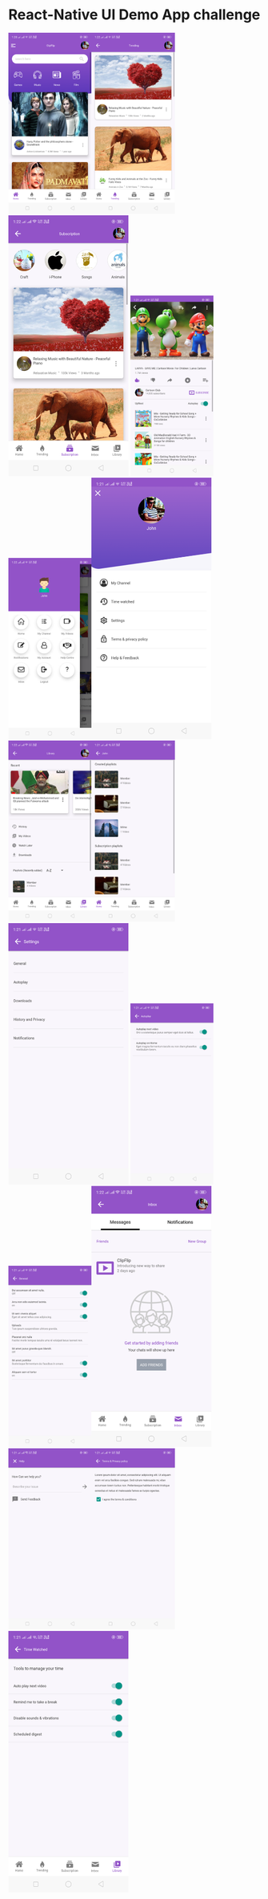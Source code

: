 # React-Native UI Demo App challenge

<img src="screenshots/1.Home.png"  width="33%"><img src="screenshots/2.Trending.png" width="33%"><img src="screenshots/3.Subscription.png" width="240">
<img src="screenshots/4.Detail.png"  width="33%"><img src="screenshots/5.Navigation Drawer.png" width="33%"><img src="screenshots/6.Menu.png" width="240">
<img src="screenshots/7.Library.png"  width="33%"><img src="screenshots/8.Playlist.png" width="33%"><img src="screenshots/10.Settings.png" width="240">
<img src="screenshots/11.Autoplay.png"  width="33%"><img src="screenshots/12.General.png" width="33%"><img src="screenshots/13.Inbox.png" width="240">
<img src="screenshots/14.Help.png"  width="33%"><img src="screenshots/15.Terms & Privacy Policy.png" width="33%"><img src="screenshots/16.Watched.png" width="240">
